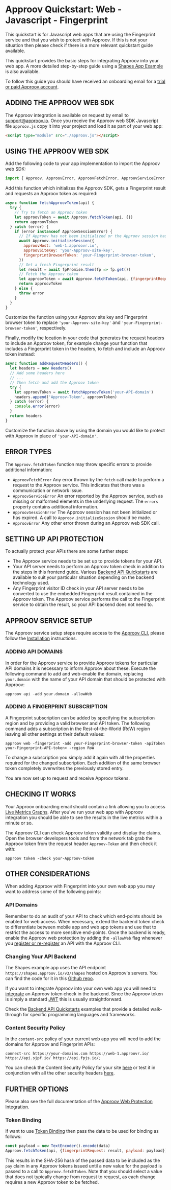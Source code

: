 # Approov Quickstart: Web - Javascript - Fingerprint

This quickstart is for Javascript web apps that are using the Fingerprint service and that you wish to protect with Approov. If this is not your situation then please check if there is a more relevant quickstart guide available.

This quickstart provides the basic steps for integrating Approov into your web app. A more detailed step-by-step guide using a [Shapes App Example](./SHAPES-EXAMPLE.md) is also available.

To follow this guide you should have received an onboarding email for a [trial or paid Approov account](https://approov.io/signup).

## ADDING THE APPROOV WEB SDK

The Approov integration is available on request by email to support@approov.io. Once you receive the Approov web SDK Javascript file `approov.js` copy it into your project and load it as part of your web app:

```html
<script type="module" src="./approov.js"></script>
```

## USING THE APPROOV WEB SDK

Add the following code to your app implementation to import the Approov web SDK:

```js
import { Approov, ApproovError, ApproovFetchError, ApproovServiceError, ApproovSessionError } from "./approov.js"
```

Add this function which initializes the Approov SDK, gets a Fingerprint result and requests an Approov token as required:

```js
async function fetchApproovToken(api) {
  try {
    // Try to fetch an Approov token
    let approovToken = await Approov.fetchToken(api, {})
    return approovToken
  } catch (error) {
    if (error instanceof ApproovSessionError) {
      // If Approov has not been initialized or the Approov session has expired, initialize and start a new one
      await Approov.initializeSession({
        approovHost: 'web-1.approovr.io',
        approovSiteKey: 'your-Approov-site-key',
        fingerprintBrowserToken: 'your-Fingerprint-browser-token',
      })
      // Get a fresh Fingerprint result
      let result = await fpPromise.then(fp => fp.get())
      // Fetch the Approov token
      let approovToken = await Approov.fetchToken(api, {fingerprintRequest: result})
      return approovToken
    } else {
      throw error
    }
  }
}
```

Customize the function using your Approov site key and Fingerprint browser token to replace `'your-Approov-site-key'` and `'your-Fingerprint-browser-token'`, respectively.

Finally, modify the location in your code that generates the request headers to include an Approov token, for example change your function that includes a Fingerprint token in the headers, to fetch and include an Approov token instead:

```js
async function addRequestHeaders() {
  let headers = new Headers()
  // Add some headers here
  // ...
  // Then fetch and add the Approov token
  try {
    let approovToken = await fetchApproovToken('your-API-domain')
    headers.append('Approov-Token', approovToken)
  } catch (error) {
    console.error(error)
  }
  return headers
}
```

Customize the function above by using the domain you would like to protect with Approov in place of `'your-API-domain'`.

## ERROR TYPES

The `Approov.fetchToken` function may throw specific errors to provide additional information:

* `ApproovFetchError` Any error thrown by the `fetch` call made to perform a request to the Approov service. This
    indicates that there was a communication or network issue.
* `ApproovServiceError` An error reported by the Approov service, such as missing or malformed elements in the underlying
    request. The `errors` property contains additional information.
* `ApproovSessionError` The Approov session has not been initialized or has expired. A call to `Approov.initializeSession`
    should be made.
* `ApproovError` Any other error thrown during an Approov web SDK call.

## SETTING UP API PROTECTION

To actually protect your APIs there are some further steps:

* The Approov service needs to be set up to provide tokens for your API.
* Your API server needs to perform an Approov token check in addition to the steps in this frontend guide. Various [Backend API Quickstarts](https://approov.io/resource/quickstarts/#backend-api-quickstarts) are available to suit your particular situation depending on the backend technology used.
* Any Fingerprint visitor ID check in your API server needs to be converted to use the embedded Fingerprint result contained in the Approov token. The Approov service performs the call to the Fingerprint service to obtain the result, so your API backend does not need to.

## APPROOV SERVICE SETUP

The Approov service setup steps require access to the [Approov CLI](https://approov.io/docs/latest/approov-cli-tool-reference/), please follow the [Installation](https://approov.io/docs/latest/approov-installation/) instructions.

### ADDING API DOMAINS

In order for the Approov service to provide Approov tokens for particular API domains it is necessary to inform Approov about these. Execute the following command to add and web-enable the domain, replacing `your.domain` with the name of your API domain that should be protected with Approov:

```
approov api -add your.domain -allowWeb
```

### ADDING A FINGERPRINT SUBSCRIPTION

A Fingerprint subscription can be added by specifying the subscription region and by providing a valid browser and API token. The following command adds a subscription in the Rest-of-the-World (RoW) region leaving all other settings at their default values:

```
approov web -fingerprint -add your-Fingerprint-browser-token -apiToken your-Fingerprint-API-token> -region RoW
```

To change a subscription you simply add it again with all the properties required for the changed subscription. Each addition of the same browser token completely overwrites the previously stored entry.

You are now set up to request and receive Approov tokens.

## CHECKING IT WORKS

Your Approov onboarding email should contain a link allowing you to access [Live Metrics Graphs](https://approov.io/docs/latest/approov-usage-documentation/#metrics-graphs). After you've run your web app with Approov integration you should be able to see the results in the live metrics within a minute or so.

The Approov CLI can check Approov token validity and display the claims. Open the browser developers tools and from the network tab grab the Approov token from the request header `Approov-Token` and then check it with:

```text
approov token -check your-Approov-token
```

## OTHER CONSIDERATIONS

When adding Approov with Fingerprint into your own web app you may want to address some of the following points:

### API Domains

Remember to do an audit of your API to check which end-points should be enabled for web access. When necessary, extend the backend token check to differentiate between mobile app and web app tokens and use that to restrict the access to more sensitive end-points. Once the backend is ready, enable the Approov web protection by adding the `-allowWeb` flag whenever you [register or re-register](https://approov.io/docs/latest/approov-web-protection-integration/#enable-web-protection-for-an-api) an API with the Approov CLI.

### Changing Your API Backend

The Shapes example app uses the API endpoint `https://shapes.approov.io/v3/shapes` hosted on Approov's servers. You can find the code for it in this [Github repo](https://github.com/approov/quickstart-nodejs-koa_shapes-api).

If you want to integrate Approov into your own web app you will need to [integrate](https://approov.io/docs/latest/approov-usage-documentation/#backend-integration) an Approov token check in the backend. Since the Approov token is simply a standard [JWT](https://en.wikipedia.org/wiki/JSON_Web_Token) this is usually straightforward.

Check the [Backend API Quickstarts](https://approov.io/resource/quickstarts/#backend-api-quickstarts) examples that provide a detailed walk-through for specific programming languages and frameworks.

### Content Security Policy

In the `content-src` policy of your current web app you will need to add the domains for Approov and Fingerprint APIs:

```
connect-src https://your-domains.com https://web-1.approovr.io/ https://api.sjpf.io/ https://api.fpjs.io/;
```

You can check the Content Security Policy for your site [here](https://csp-evaluator.withgoogle.com/) or test it in conjunction with all the other security headers [here](https://securityheaders.com).

## FURTHER OPTIONS

Please also see the full documentation of the [Approov Web Protection Integration](https://approov.io/docs/latest/approov-web-protection-integration/).

### Token Binding

If want to use [Token Binding](https://approov.io/docs/latest/approov-web-protection-integration/#web-protection-token-binding) then pass the data to be used for binding as follows:

```js
const payload = new TextEncoder().encode(data)
Approov.fetchToken(api, {fingerprintRequest: result, payload: payload}))
```

This results in the SHA-256 hash of the passed data to be included as the `pay` claim in any Approov tokens issued until a new value for the payload is passed to a call to `Approov.fetchToken`. Note that you should select a value that does not typically change from request to request, as each change requires a new Approov token to be fetched.
